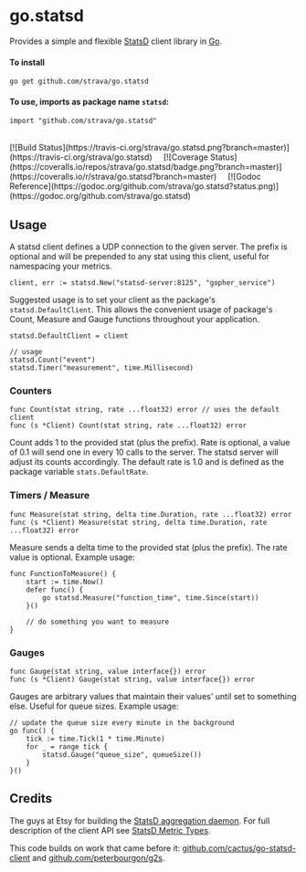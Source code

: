 go.statsd
=========

Provides a simple and flexible [StatsD](https://github.com/etsy/statsd) client library
in [Go](http://golang.org). 

#### To install
	
	go get github.com/strava/go.statsd

#### To use, imports as package name `statsd`:

	import "github.com/strava/go.statsd"

<br />
[![Build Status](https://travis-ci.org/strava/go.statsd.png?branch=master)](https://travis-ci.org/strava/go.statsd)
&nbsp; &nbsp;
[![Coverage Status](https://coveralls.io/repos/strava/go.statsd/badge.png?branch=master)](https://coveralls.io/r/strava/go.statsd?branch=master)
&nbsp; &nbsp;
[![Godoc Reference](https://godoc.org/github.com/strava/go.statsd?status.png)](https://godoc.org/github.com/strava/go.statsd)

## Usage

A statsd client defines a UDP connection to the given server. The prefix
is optional and will be prepended to any stat using this client, useful for namespacing
your metrics.

	client, err := statsd.New("statsd-server:8125", "gopher_service")

Suggested usage is to set your client as the package's `statsd.DefaultClient`. 
This allows the convenient usage of package's Count, Measure and Gauge functions
throughout your application.

	statsd.DefaultClient = client

	// usage
	statsd.Count("event")
	statsd.Timer("measurement", time.Millisecond)

### Counters

	func Count(stat string, rate ...float32) error // uses the default client
	func (s *Client) Count(stat string, rate ...float32) error

Count adds 1 to the provided stat (plus the prefix). Rate is optional, a value of 0.1 will send one in
every 10 calls to the server. The statsd server will adjust its counts accordingly.
The default rate is 1.0 and is defined as the package variable `stats.DefaultRate`.

### Timers / Measure

	func Measure(stat string, delta time.Duration, rate ...float32) error
	func (s *Client) Measure(stat string, delta time.Duration, rate ...float32) error

Measure sends a delta time to the provided stat (plus the prefix). The rate value is optional.
Example usage:

	func FunctionToMeasure() {
		start := time.Now()
		defer func() {
			go statsd.Measure("function_time", time.Since(start))
		}()

		// do something you want to measure
	}


### Gauges

	func Gauge(stat string, value interface{}) error
	func (s *Client) Gauge(stat string, value interface{}) error

Gauges are arbitrary values that maintain their values' until set to something else.
Useful for queue sizes.
Example usage:

	// update the queue size every minute in the background
	go func() {
		tick := time.Tick(1 * time.Minute)
		for _ = range tick {
			statsd.Gauge("queue_size", queueSize())
		}
	}()

## Credits

The guys at Etsy for building the [StatsD aggregation daemon](https://github.com/etsy/statsd).
For full description of the client API see [StatsD Metric Types](https://github.com/etsy/statsd/blob/master/docs/metric_types.md).

This code builds on work that came before it: 
[github.com/cactus/go-statsd-client](http://github.com/cactus/go-statsd-client/)
and [github.com/peterbourgon/g2s](http://github.com/peterbourgon/g2s).
